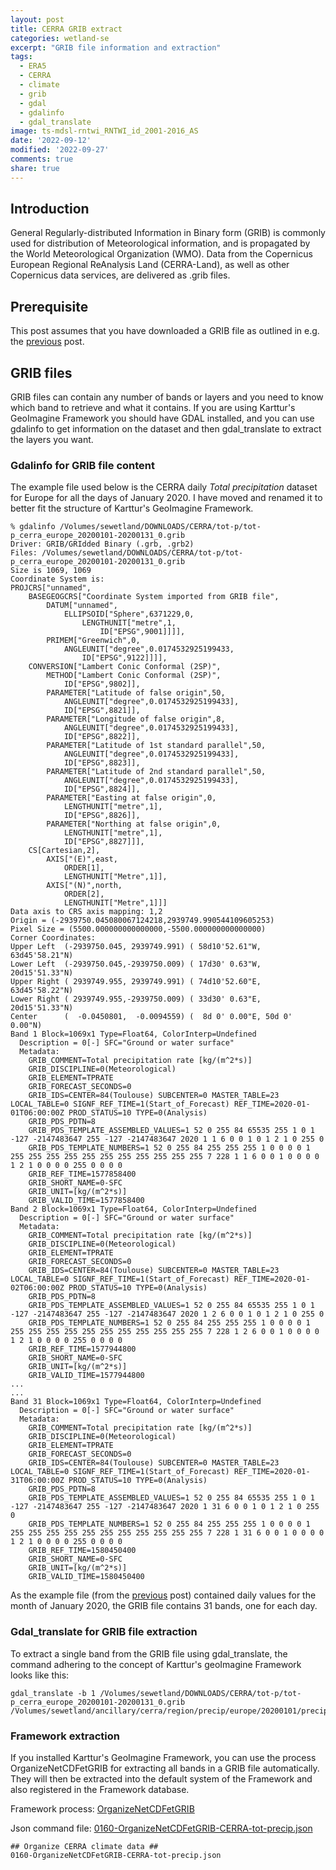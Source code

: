 ```yaml
---
layout: post
title: CERRA GRIB extract
categories: wetland-se
excerpt: "GRIB file information and extraction"
tags:
  - ERA5
  - CERRA
  - climate
  - grib
  - gdal
  - gdalinfo
  - gdal_translate
image: ts-mdsl-rntwi_RNTWI_id_2001-2016_AS
date: '2022-09-12'
modified: '2022-09-27'
comments: true
share: true
---
```


## Introduction

General Regularly-distributed Information in Binary form (GRIB) is commonly used for distribution of Meteorological information, and is propagated by the World Meteorological Organization (WMO). Data from the Copernicus European Regional ReAnalysis Land (CERRA-Land), as well as other Copernicus data services, are delivered as <span class='file'>.grib</span> files.

## Prerequisite

This post assumes that you have downloaded a GRIB file as outlined in e.g. the [previous](../wetland-se_cerra/) post.

## GRIB files

GRIB files can contain any number of bands or layers and you need to know which band to retrieve and what it contains. If you are using Karttur's GeoImagine Framework you should have <span class='terminalapp'>GDAL</span> installed, and you can use <span class='terminalapp'>gdalinfo</span> to get information on the dataset and then <span class='terminalapp'>gdal_translate</span> to extract the layers you want.

### Gdalinfo for GRIB file content

The example file used below is the CERRA daily _Total precipitation_ dataset for Europe for all the days of January 2020. I have moved and renamed it to better fit the structure of Karttur's GeoImagine Framework.

```
% gdalinfo /Volumes/sewetland/DOWNLOADS/CERRA/tot-p/tot-p_cerra_europe_20200101-20200131_0.grib
Driver: GRIB/GRIdded Binary (.grb, .grb2)
Files: /Volumes/sewetland/DOWNLOADS/CERRA/tot-p/tot-p_cerra_europe_20200101-20200131_0.grib
Size is 1069, 1069
Coordinate System is:
PROJCRS["unnamed",
    BASEGEOGCRS["Coordinate System imported from GRIB file",
        DATUM["unnamed",
            ELLIPSOID["Sphere",6371229,0,
                LENGTHUNIT["metre",1,
                    ID["EPSG",9001]]]],
        PRIMEM["Greenwich",0,
            ANGLEUNIT["degree",0.0174532925199433,
                ID["EPSG",9122]]]],
    CONVERSION["Lambert Conic Conformal (2SP)",
        METHOD["Lambert Conic Conformal (2SP)",
            ID["EPSG",9802]],
        PARAMETER["Latitude of false origin",50,
            ANGLEUNIT["degree",0.0174532925199433],
            ID["EPSG",8821]],
        PARAMETER["Longitude of false origin",8,
            ANGLEUNIT["degree",0.0174532925199433],
            ID["EPSG",8822]],
        PARAMETER["Latitude of 1st standard parallel",50,
            ANGLEUNIT["degree",0.0174532925199433],
            ID["EPSG",8823]],
        PARAMETER["Latitude of 2nd standard parallel",50,
            ANGLEUNIT["degree",0.0174532925199433],
            ID["EPSG",8824]],
        PARAMETER["Easting at false origin",0,
            LENGTHUNIT["metre",1],
            ID["EPSG",8826]],
        PARAMETER["Northing at false origin",0,
            LENGTHUNIT["metre",1],
            ID["EPSG",8827]]],
    CS[Cartesian,2],
        AXIS["(E)",east,
            ORDER[1],
            LENGTHUNIT["Metre",1]],
        AXIS["(N)",north,
            ORDER[2],
            LENGTHUNIT["Metre",1]]]
Data axis to CRS axis mapping: 1,2
Origin = (-2939750.045080067124218,2939749.990544109605253)
Pixel Size = (5500.000000000000000,-5500.000000000000000)
Corner Coordinates:
Upper Left  (-2939750.045, 2939749.991) ( 58d10'52.61"W, 63d45'58.21"N)
Lower Left  (-2939750.045,-2939750.009) ( 17d30' 0.63"W, 20d15'51.33"N)
Upper Right ( 2939749.955, 2939749.991) ( 74d10'52.60"E, 63d45'58.22"N)
Lower Right ( 2939749.955,-2939750.009) ( 33d30' 0.63"E, 20d15'51.33"N)
Center      (  -0.0450801,  -0.0094559) (  8d 0' 0.00"E, 50d 0' 0.00"N)
Band 1 Block=1069x1 Type=Float64, ColorInterp=Undefined
  Description = 0[-] SFC="Ground or water surface"
  Metadata:
    GRIB_COMMENT=Total precipitation rate [kg/(m^2*s)]
    GRIB_DISCIPLINE=0(Meteorological)
    GRIB_ELEMENT=TPRATE
    GRIB_FORECAST_SECONDS=0
    GRIB_IDS=CENTER=84(Toulouse) SUBCENTER=0 MASTER_TABLE=23 LOCAL_TABLE=0 SIGNF_REF_TIME=1(Start_of_Forecast) REF_TIME=2020-01-01T06:00:00Z PROD_STATUS=10 TYPE=0(Analysis)
    GRIB_PDS_PDTN=8
    GRIB_PDS_TEMPLATE_ASSEMBLED_VALUES=1 52 0 255 84 65535 255 1 0 1 -127 -2147483647 255 -127 -2147483647 2020 1 1 6 0 0 1 0 1 2 1 0 255 0
    GRIB_PDS_TEMPLATE_NUMBERS=1 52 0 255 84 255 255 255 1 0 0 0 0 1 255 255 255 255 255 255 255 255 255 255 255 7 228 1 1 6 0 0 1 0 0 0 0 1 2 1 0 0 0 0 255 0 0 0 0
    GRIB_REF_TIME=1577858400
    GRIB_SHORT_NAME=0-SFC
    GRIB_UNIT=[kg/(m^2*s)]
    GRIB_VALID_TIME=1577858400
Band 2 Block=1069x1 Type=Float64, ColorInterp=Undefined
  Description = 0[-] SFC="Ground or water surface"
  Metadata:
    GRIB_COMMENT=Total precipitation rate [kg/(m^2*s)]
    GRIB_DISCIPLINE=0(Meteorological)
    GRIB_ELEMENT=TPRATE
    GRIB_FORECAST_SECONDS=0
    GRIB_IDS=CENTER=84(Toulouse) SUBCENTER=0 MASTER_TABLE=23 LOCAL_TABLE=0 SIGNF_REF_TIME=1(Start_of_Forecast) REF_TIME=2020-01-02T06:00:00Z PROD_STATUS=10 TYPE=0(Analysis)
    GRIB_PDS_PDTN=8
    GRIB_PDS_TEMPLATE_ASSEMBLED_VALUES=1 52 0 255 84 65535 255 1 0 1 -127 -2147483647 255 -127 -2147483647 2020 1 2 6 0 0 1 0 1 2 1 0 255 0
    GRIB_PDS_TEMPLATE_NUMBERS=1 52 0 255 84 255 255 255 1 0 0 0 0 1 255 255 255 255 255 255 255 255 255 255 255 7 228 1 2 6 0 0 1 0 0 0 0 1 2 1 0 0 0 0 255 0 0 0 0
    GRIB_REF_TIME=1577944800
    GRIB_SHORT_NAME=0-SFC
    GRIB_UNIT=[kg/(m^2*s)]
    GRIB_VALID_TIME=1577944800
...
...
Band 31 Block=1069x1 Type=Float64, ColorInterp=Undefined
  Description = 0[-] SFC="Ground or water surface"
  Metadata:
    GRIB_COMMENT=Total precipitation rate [kg/(m^2*s)]
    GRIB_DISCIPLINE=0(Meteorological)
    GRIB_ELEMENT=TPRATE
    GRIB_FORECAST_SECONDS=0
    GRIB_IDS=CENTER=84(Toulouse) SUBCENTER=0 MASTER_TABLE=23 LOCAL_TABLE=0 SIGNF_REF_TIME=1(Start_of_Forecast) REF_TIME=2020-01-31T06:00:00Z PROD_STATUS=10 TYPE=0(Analysis)
    GRIB_PDS_PDTN=8
    GRIB_PDS_TEMPLATE_ASSEMBLED_VALUES=1 52 0 255 84 65535 255 1 0 1 -127 -2147483647 255 -127 -2147483647 2020 1 31 6 0 0 1 0 1 2 1 0 255 0
    GRIB_PDS_TEMPLATE_NUMBERS=1 52 0 255 84 255 255 255 1 0 0 0 0 1 255 255 255 255 255 255 255 255 255 255 255 7 228 1 31 6 0 0 1 0 0 0 0 1 2 1 0 0 0 0 255 0 0 0 0
    GRIB_REF_TIME=1580450400
    GRIB_SHORT_NAME=0-SFC
    GRIB_UNIT=[kg/(m^2*s)]
    GRIB_VALID_TIME=1580450400
```

As the example file (from the [previous](../wetland-se_cerra/) post) contained daily values for the month of January 2020, the GRIB file contains 31 bands, one for each day.

### Gdal_translate for GRIB file extraction

To extract a single band from the GRIB file using <span class='terminalapp'>gdal_translate</span>, the command adhering to the concept of Karttur's geoImagine Framework looks like this:

```
gdal_translate -b 1 /Volumes/sewetland/DOWNLOADS/CERRA/tot-p/tot-p_cerra_europe_20200101-20200131_0.grib /Volumes/sewetland/ancillary/cerra/region/precip/europe/20200101/precip_cerra_europe_20200101_0.tif
```

### Framework extraction

If you installed Karttur's GeoImagine Framework, you can use the process <span class='process'>OrganizeNetCDFetGRIB</span> for extracting all bands in a GRIB file automatically. They will then be extracted into the default system of the Framework and also registered in the Framework database.

Framework process: [OrganizeNetCDFetGRIB](https://karttur.github.io/geoimagine03-docs-procpack/subprocess/subprocid-OrganizeNetCDFetGRIB/)

Json command file: [0160-OrganizeNetCDFetGRIB-CERRA-tot-precip.json](https://karttur.github.io/geoimagine03-proj-wetland-se-json/projects/projects-0160-OrganizeNetCDFetGRIB-CERRA-tot-precip/)

```
## Organize CERRA climate data ##
0160-OrganizeNetCDFetGRIB-CERRA-tot-precip.json
```
